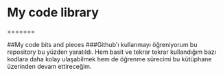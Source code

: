 # My code library
=======

##My code bits and pieces
###Github'ı kullanmayı öğreniyorum bu repository bu yüzden yaratıldı. Hem basit ve tekrar tekrar kullandığım bazı kodlara daha kolay ulaşabilmek hem de öğrenme sürecimi bu kütüphane üzerinden devam ettireceğim.
